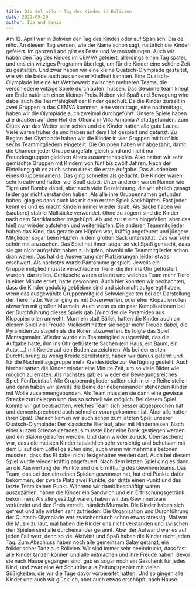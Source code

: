 ```yaml
---
title: Día del niño — Tag des Kindes in Bolivien
date: 2022-05-20
author: Ida und Xenia
---
```


<section>
Am 12. April war in Bolivien der Tag des Kindes oder auf Spanisch: Día del niño. An diesem Tag werden, wie der Name schon sagt, natürlich die Kinder gefeiert. Im ganzen Land gibt es Feste und Veranstaltungen. Auch wir haben den Tag des Kindes im CEMVA gefeiert<!-- excerpt -->, allerdings einen Tag später, und uns ein witziges Programm überlegt, um für die Kinder eine schöne Zeit zu gestalten.
Und zwar haben wir eine kleine Quatsch-Olympiade gestaltet, wie wir sie beide auch aus unserer Kindheit kannten. Eine Quatsch-Olympiade ist eine Art Wettbewerb zwischen mehreren Teams, die verschiedene witzige Spiele durchlaufen müssen. Das Gewinnerteam kriegt am Ende natürlich einen kleinen Preis. Neben viel Spaß und Bewegung wird dabei auch die Teamfähigkeit der Kinder geschult. Da die Kinder zurzeit in zwei Gruppen in das CEMVA kommen, eine vormittags, eine nachmittags, haben wir die Olympiade auch zweimal durchgeführt.
Unsere Spiele haben alle draußen auf dem Hof der Oficina in Villa Armonía A stattgefunden. Zum Glück war das Wetter sehr schön und die Kinder hatten alle gute Laune. Viele waren früher da und haben auf dem Hof gespielt und getanzt. Zu Beginn der Olympiade haben wir die Kinder in vier Gruppen mit fünf bis sechs Teammitgliedern eingeteilt. Die Gruppen haben wir abgezählt, damit die Chancen jeder Gruppe ungefähr gleich sind und nicht nur Freundesgruppen gleichen Alters zusammenspielen. Also hatten wir sehr gemischte Gruppen mit Kindern von fünf bis zwölf Jahren. Nach der Einteilung gab es auch schon direkt die erste Aufgabe: Das Ausdenken eines Gruppennamens. Das ging schneller als gedacht. Die Kinder waren sehr kreativ und hatten viel Spaß dabei. Unter anderem waren Namen wie Tigre und Bomba dabei, aber auch viele Bezeichnung, die wir ehrlich gesagt leider gar nicht verstanden haben. 
Als alle ihre Gruppennamen gefunden haben, ging es dann auch los mit dem ersten Spiel: Sackhüpfen. Fast jeder kennt es und es macht Kindern immer wieder Spaß. Als Säcke haben wir (saubere) stabile Müllsäcke verwendet. Ohne zu zögern sind die Kinder nach dem Startklatscher losgehüpft. Ab und zu ist eins hingefallen, aber das hieß nur wieder aufstehen und weiterhüpfen. Die anderen Teammitglieder haben das Kind, das gerade am Hüpfen war, kräftig angefeuert und jüngere Mitglieder sogar beim Hüpfen in dem großen Sack unterstützt. Das war sehr schön mit anzusehen. Das Spiel hat ihnen sogar so viel Spaß gemacht, dass sie gar nicht aufgehört haben zu hüpfen, obwohl alle Teammitglieder schon dran waren. Das hat die Auswertung der Platzierungen leider etwas erschwert. 
Als nächstes wurde Pantomime gespielt. Jeweils ein Gruppenmitglied musste verschiedene Tiere, die ihm ins Ohr geflüstert wurden, darstellen. Geräusche waren erlaubt und welches Team mehr Tiere in einer Minute erriet, hatte gewonnen. Auch hier konnten wir beobachten, dass die Kinder geduldig geblieben sind und sich nicht aufgeregt haben, wenn das ausgewählte Gruppenmitglied Schwierigkeiten bei der Darstellung der Tiere hatte. 
Weiter ging es mit Dosenwerfen, oder eher Klopapierrollen abwerfen mit großen Murmeln. Auch wenn es ein paar Komplikationen bei der Durchführung dieses Spiels gab (Wind der die Pyramiden aus Klopapierrollen umweht, Murmeln statt Bälle), hatten die Kinder auch an diesem Spiel viel Freude. Vielleicht hatten sie sogar mehr Freude dabei, die Pyramiden zu stapeln als die Rollen abzuwerfen.
Es folgte das Spiel Montagsmaler. Wieder wurde ein Teammitglied ausgewählt, das die Aufgabe hatte, ihm ins Ohr geflüsterte Sachen (ein Haus, ein Baum, ein Auto, …) mit Kreide auf den Boden zu zeichnen. Als bei der ersten Durchführung zu wenig Kreide bereitstand, haben wir daraus gelernt und für die Nachmittagsgruppe mehr Kreidestücke zur Verfügung gestellt. Auch hierbei hatten die Kinder wieder eine Minute Zeit, um so viele Bilder wie möglich zu erraten.
Als nächstes gab es wieder ein Bewegungsreiches Spiel: Fünfbeinlauf. Alle Gruppenmitglieder sollten sich in eine Reihe stellen und dann haben wir jeweils die Beine der nebeneinander stehenden Kinder mit Wolle zusammengebunden. Als Team mussten sie dann eine gewisse Strecke zurücklegen und das so schnell wie möglich. Bei diesem Spiel konnte wir gut beobachten, welches Team sich besser abgesprochen hat und dementsprechend auch schneller vorangekommen ist. Aber alle hatten ihren Spaß.
Danach kamen wir auch schon zum letzten Spiel unserer Quatsch-Olympiade: Der klassische Eierlauf, aber mit Hindernissen. Nach einer kurzen Strecke geradeaus musste über eine Bank gestiegen werden und ein Slalom gelaufen werden. Und dann wieder zurück. Überraschend war, dass die meisten Kinder tatsächlich sehr vorsichtig und behutsam mit dem Ei auf dem Löffel gelaufen sind, auch wenn wir mehrmals betonen mussten, dass das Ei dabei nicht festgehalten werden darf. Auch bei diesem Spiel wurde wieder kräftig angefeuert.
Nach dem letzten Spiel ging es dann an die Auswertung der Punkte und die Ermittlung des Gewinnerteams. Das Team, das bei den einzelnen Spielen gewonnen hat, hat drei Punkte dafür bekommen, der zweite Platz zwei Punkte, der dritte einen Punkt und das letzte Team keinen Punkt. Während wir damit beschäftigt waren auszuzählen, haben die Kinder ein Sandwich und ein Erfrischungsgetränk bekommen.
Als alle gesättigt waren, haben wir das Gewinnerteam verkündet und den Preis verteilt, nämlich Murmeln. Die Kinder haben sich gefreut und alle wirkten sehr zufrieden.
Die Organisation und Durchführung der Quatsch-Olympiade war zwischendurch schon etwas stressig. Mal war die Musik zu laut, mal haben die Kinder uns nicht verstanden und zwischen den Spielen sind alle durcheinander gerannt. Aber der Aufwand war es auf jeden Fall wert, denn so viel Aktivität und Spaß haben die Kinder nicht jeden Tag.
Zum Abschluss haben noch alle gemeinsam Salay getanzt, ein folklorischer Tanz aus Bolivien. Wir sind immer sehr beeindruckt, dass fast alle Kinder tanzen können und alle mitmachen und ihre Freude haben. Bevor sie nach Hause gegangen sind, gab es sogar noch ein Geschenk für jedes Kind, und zwar eine Art Schultüte aus Zeitungspapier mit vielen Süßigkeiten, die wir die Tage davor vorbereitet hatten.
Und so gingen alle Kinder und auch wir glücklich, aber auch etwas erschöpft, nach Hause. 


</section>

